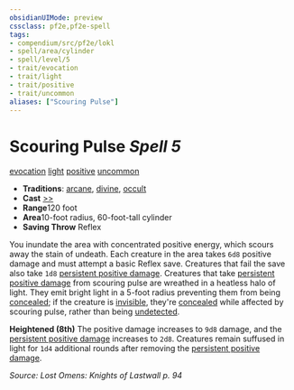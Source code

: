 ```yaml
---
obsidianUIMode: preview
cssclass: pf2e,pf2e-spell
tags:
- compendium/src/pf2e/lokl
- spell/area/cylinder
- spell/level/5
- trait/evocation
- trait/light
- trait/positive
- trait/uncommon
aliases: ["Scouring Pulse"]
---
```

# Scouring Pulse *Spell 5*   
[evocation](../../Rules/traits/evocation.md)  [light](../../Rules/traits/light.md)  [positive](../../Rules/traits/positive.md)  [uncommon](../../Rules/traits/uncommon.md)  

- **Traditions**: [arcane](../../Rules/traits/arcane.md), [divine](../../Rules/traits/divine.md), [occult](../../Rules/traits/occult.md)
- **Cast** [>>](../../Rules/core-rulebook/chapter-9-playing-the-game.md#Actions "Two-Action") 
- **Range**120 foot
- **Area**10-foot radius, 60-foot-tall cylinder
- **Saving Throw** Reflex

You inundate the area with concentrated positive energy, which scours away the stain of undeath. Each creature in the area takes `6d8` positive damage and must attempt a basic Reflex save. Creatures that fail the save also take `1d8` [persistent positive damage](../../Rules/conditions.md#Persistent%20Damage). Creatures that take [persistent positive damage](../../Rules/conditions.md#Persistent%20Damage) from scouring pulse are wreathed in a heatless halo of light. They emit bright light in a 5-foot radius preventing them from being [concealed](../../Rules/conditions.md#Concealed); if the creature is [invisible](../../Rules/conditions.md#Invisible), they're [concealed](../../Rules/conditions.md#Concealed) while affected by scouring pulse, rather than being [undetected](../../Rules/conditions.md#Undetected).

**Heightened (8th)** The positive damage increases to `9d8` damage, and the [persistent positive damage](../../Rules/conditions.md#Persistent%20Damage) increases to `2d8`. Creatures remain suffused in light for `1d4` additional rounds after removing the [persistent positive damage](../../Rules/conditions.md#Persistent%20Damage).

*Source: Lost Omens: Knights of Lastwall p. 94*